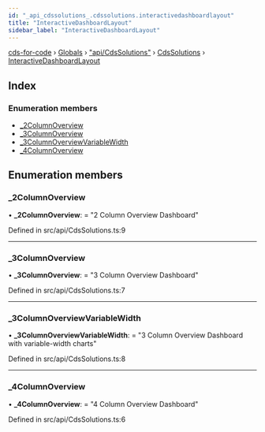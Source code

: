 ```yaml
---
id: "_api_cdssolutions_.cdssolutions.interactivedashboardlayout"
title: "InteractiveDashboardLayout"
sidebar_label: "InteractiveDashboardLayout"
---
```


[cds-for-code](../index.md) › [Globals](../globals.md) › ["api/CdsSolutions"](../modules/_api_cdssolutions_.md) › [CdsSolutions](../modules/_api_cdssolutions_.cdssolutions.md) › [InteractiveDashboardLayout](_api_cdssolutions_.cdssolutions.interactivedashboardlayout.md)

## Index

### Enumeration members

* [_2ColumnOverview](_api_cdssolutions_.cdssolutions.interactivedashboardlayout.md#_2columnoverview)
* [_3ColumnOverview](_api_cdssolutions_.cdssolutions.interactivedashboardlayout.md#_3columnoverview)
* [_3ColumnOverviewVariableWidth](_api_cdssolutions_.cdssolutions.interactivedashboardlayout.md#_3columnoverviewvariablewidth)
* [_4ColumnOverview](_api_cdssolutions_.cdssolutions.interactivedashboardlayout.md#_4columnoverview)

## Enumeration members

###  _2ColumnOverview

• **_2ColumnOverview**: = "2 Column Overview Dashboard"

Defined in src/api/CdsSolutions.ts:9

___

###  _3ColumnOverview

• **_3ColumnOverview**: = "3 Column Overview Dashboard"

Defined in src/api/CdsSolutions.ts:7

___

###  _3ColumnOverviewVariableWidth

• **_3ColumnOverviewVariableWidth**: = "3 Column Overview Dashboard with variable-width charts"

Defined in src/api/CdsSolutions.ts:8

___

###  _4ColumnOverview

• **_4ColumnOverview**: = "4 Column Overview Dashboard"

Defined in src/api/CdsSolutions.ts:6
